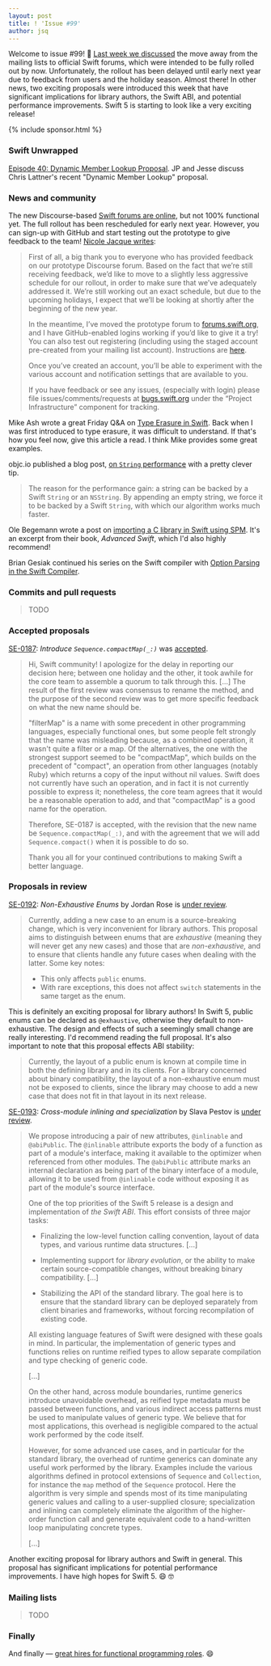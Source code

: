 ```yaml
---
layout: post
title: ! 'Issue #99'
author: jsq
---
```


Welcome to issue #99! 🎈 [Last week we discussed](https://swiftweekly.github.io/issue-98/) the move away from the mailing lists to official Swift forums, which were intended to be fully rolled out by now. Unfortunately, the rollout has been delayed until early next year due to feedback from users and the holiday season. Almost there! In other news, two exciting proposals were introduced this week that have significant implications for library authors, the Swift ABI, and potential performance improvements. Swift 5 is starting to look like a very exciting release!

<!--excerpt-->

{% include sponsor.html %}

### Swift Unwrapped

[Episode 40: Dynamic Member Lookup Proposal](https://spec.fm/podcasts/swift-unwrapped). JP and Jesse discuss Chris Lattner's recent "Dynamic Member Lookup" proposal.

### News and community

The new Discourse-based [Swift forums are online](https://forums.swift.org), but not 100% functional yet. The full rollout has been rescheduled for early next year. However, you can sign-up with GitHub and start testing out the prototype to give feedback to the team!  [Nicole Jacque writes](https://forums.swift.org/t/discourse-rollout-re-schedule/7258):

> First of all, a big thank you to everyone who has provided feedback on our prototype Discourse forum. Based on the fact that we’re still receiving feedback, we’d like to move to a slightly less aggressive schedule for our rollout, in order to make sure that we’ve adequately addressed it. We’re still working out an exact schedule, but due to the upcoming holidays, I expect that we’ll be looking at shortly after the beginning of the new year.
>
> In the meantime, I’ve moved the prototype forum to [forums.swift.org](https://forums.swift.org), and I have GitHub-enabled logins working if you’d like to give it a try! You can also test out registering (including using the staged account pre-created from your mailing list account). Instructions are [here](https://forums.swift.org/t/taking-over-a-pre-created-staged-account/712116).
>
> Once you’ve created an account, you’ll be able to experiment with the various account and notification settings that are available to you.
>
> If you have feedback or see any issues, (especially with login) please file issues/comments/requests at [bugs.swift.org](https://bugs.swift.org) under the “Project Infrastructure” component for tracking.

Mike Ash wrote a great Friday Q&A on [Type Erasure in Swift](https://www.mikeash.com/pyblog/friday-qa-2017-12-08-type-erasure-in-swift.html). Back when I was first introduced to type erasure, it was difficult to understand. If that's how you feel now, give this article a read. I think Mike provides some great examples.

objc.io published a blog post, [on `String` performance](https://www.objc.io/blog/2017/12/12/quick-tip-for-string-performance/) with a pretty clever tip.

> The reason for the performance gain: a string can be backed by a Swift `String` or an `NSString`. By appending an empty string, we force it to be backed by a Swift `String`, with which our algorithm works much faster.

Ole Begemann wrote a post on [importing a C library in Swift using SPM](https://oleb.net/blog/2017/12/importing-c-library-into-swift/). It's an excerpt from their book, *Advanced Swift*, which I'd also highly recommend!

Brian Gesiak continued his series on the Swift compiler with [Option Parsing in the Swift Compiler](https://modocache.io/option-parsing-in-the-swift-compiler).

### Commits and pull requests

> TODO

### Accepted proposals

[SE-0187](https://github.com/apple/swift-evolution/blob/master/proposals/0187-introduce-filtermap.md): *Introduce `Sequence.compactMap(_:)`* was [accepted](https://lists.swift.org/pipermail/swift-evolution-announce/2017-December/000416.html).

> Hi, Swift community!  I apologize for the delay in reporting our decision here; between one holiday and the other, it took awhile for the core team to assemble a quorum to talk through this. [...] The result of the first review was consensus to rename the method, and the purpose of the second review was to get more specific feedback on what the new name should be.
>
> "filterMap" is a name with some precedent in other programming languages, especially functional ones, but some people felt strongly that the name was misleading because, as a combined operation, it wasn't quite a filter or a map.  Of the alternatives, the one with the strongest support seemed to be "compactMap", which builds on the precedent of "compact", an operation from other languages (notably Ruby) which returns a copy of the input without nil values.  Swift does not currently have such an operation, and in fact it is not currently possible to express it; nonetheless, the core team agrees that it would be a reasonable operation to add, and that "compactMap" is a good name for the operation.
>
> Therefore, SE-0187 is accepted, with the revision that the new name be `Sequence.compactMap(_:)`, and with the agreement that we will add `Sequence.compact()` when it is possible to do so.
>
> Thank you all for your continued contributions to making Swift a better language.

### Proposals in review

[SE-0192](https://github.com/apple/swift-evolution/blob/master/proposals/0192-non-exhaustive-enums.md): *Non-Exhaustive Enums* by Jordan Rose is [under review](https://lists.swift.org/pipermail/swift-evolution-announce/2017-December/000417.html).

> Currently, adding a new case to an enum is a source-breaking change, which is very inconvenient for library authors. This proposal aims to distinguish between enums that are _exhaustive_ (meaning they will never get any new cases) and those that are _non-exhaustive,_ and to ensure that clients handle any future cases when dealing with the latter. Some key notes:
>
> - This only affects `public` enums.
> - With rare exceptions, this does not affect `switch` statements in the same target as the enum.

This is definitely an exciting proposal for library authors! In Swift 5, public enums can be declared as `@exhaustive`, otherwise they default to non-exhaustive. The design and effects of such a seemingly small change are really interesting. I'd recommend reading the full proposal. It's also important to note that this proposal effects ABI stability:

> Currently, the layout of a public enum is known at compile time in both the defining library and in its clients. For a library concerned about binary compatibility, the layout of a non-exhaustive enum must not be exposed to clients, since the library may choose to add a new case that does not fit in that layout in its next release.

[SE-0193](https://github.com/apple/swift-evolution/blob/master/proposals/0193-cross-module-inlining-and-specialization.md): *Cross-module inlining and specialization* by Slava Pestov is [under review](https://lists.swift.org/pipermail/swift-evolution-announce/2017-December/000418.html).

> We propose introducing a pair of new attributes, `@inlinable` and `@abiPublic`. The `@inlinable` attribute exports the body of a function as part of a module's interface, making it available to the optimizer when referenced from other modules. The `@abiPublic` attribute marks an internal declaration as being part of the binary interface of a module, allowing it to be used from `@inlinable` code without exposing it as part of the module's source interface.
>
> One of the top priorities of the Swift 5 release is a design and implementation of _the Swift ABI_. This effort consists of three major tasks:
>
> * Finalizing the low-level function calling convention, layout of data types, and various runtime data structures. [...]
>
> * Implementing support for _library evolution_, or the ability to make certain source-compatible changes, without breaking binary compatibility. [...]
>
> * Stabilizing the API of the standard library. The goal here is to ensure that the standard library can be deployed separately from client binaries and frameworks, without forcing recompilation of existing code.
>
> All existing language features of Swift were designed with these goals in mind. In particular, the implementation of generic types and functions relies on runtime reified types to allow separate compilation and type checking of generic code.
>
> [...]
>
> On the other hand, across module boundaries, runtime generics introduce unavoidable overhead, as reified type metadata must be passed between functions, and various indirect access patterns must be used to manipulate values of generic type. We believe that for most applications, this overhead is negligible compared to the actual work performed by the code itself.
>
> However, for some advanced use cases, and in particular for the standard library, the overhead of runtime generics can dominate any useful work performed by the library. Examples include the various algorithms defined in protocol extensions of `Sequence` and `Collection`, for instance the `map` method of the `Sequence` protocol. Here the algorithm is very simple and spends most of its time manipulating generic values and calling to a user-supplied closure; specialization and inlining can completely eliminate the algorithm of the higher-order function call and generate equivalent code to a hand-written loop manipulating concrete types.
>
> [...]

Another exciting proposal for library authors and Swift in general. This proposal has significant implications for potential performance improvements. I have high hopes for Swift 5. 😄 🤓

### Mailing lists

> TODO

### Finally

And finally &mdash; [great hires for functional programming roles](https://twitter.com/dazmuda/status/942889630738800640). 😄
